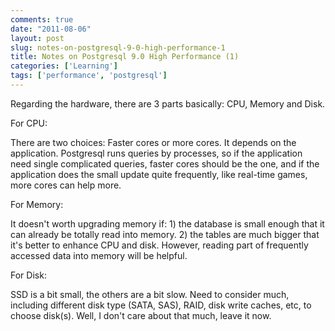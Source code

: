 ```yaml
---
comments: true
date: "2011-08-06"
layout: post
slug: notes-on-postgresql-9-0-high-performance-1
title: Notes on Postgresql 9.0 High Performance (1)
categories: ['Learning']
tags: ['performance', 'postgresql']
---
```


Regarding the hardware, there are 3 parts basically: CPU, Memory and Disk.

For CPU:

There are two choices: Faster cores or more cores. It depends on the application. Postgresql runs queries by processes, so if the application need single complicated queries, faster cores should be the one, and if the application does the small update quite frequently, like real-time games, more cores can help more.

For Memory:

It doesn't worth upgrading memory if: 1) the database is small enough that it can already be totally read into memory. 2) the tables are much bigger that it's better to enhance CPU and disk. However, reading part of frequently accessed data into memory will be helpful.

For Disk:

SSD is a bit small, the others are a bit slow. Need to consider much, including different disk type (SATA, SAS), RAID, disk write caches, etc, to choose disk(s). Well, I don't care about that much, leave it now.
